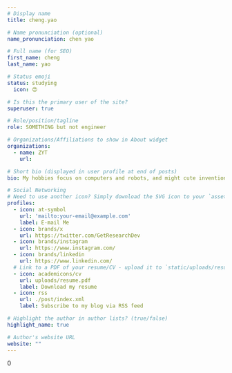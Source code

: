 ```yaml
---
# Display name
title: cheng.yao

# Name pronunciation (optional)
name_pronunciation: chen yao

# Full name (for SEO)
first_name: cheng
last_name: yao

# Status emoji
status: studying
  icon: 😍

# Is this the primary user of the site?
superuser: true

# Role/position/tagline
role: SOMETHING but not engineer

# Organizations/Affiliations to show in About widget
organizations:
  - name: ZYT
    url: 

# Short bio (displayed in user profile at end of posts)
bio: My hobbies focus on computers and robots, and might cute inventions.

# Social Networking
# Need to use another icon? Simply download the SVG icon to your `assets/media/icons/` folder.
profiles:
  - icon: at-symbol
    url: 'mailto:your-email@example.com'
    label: E-mail Me
  - icon: brands/x
    url: https://twitter.com/GetResearchDev
  - icon: brands/instagram
    url: https://www.instagram.com/
  - icon: brands/linkedin
    url: https://www.linkedin.com/
  # Link to a PDF of your resume/CV - upload it to `static/uploads/resume.pdf`
  - icon: academicons/cv
    url: uploads/resume.pdf
    label: Download my resume
  - icon: rss
    url: ./post/index.xml
    label: Subscribe to my blog via RSS feed

# Highlight the author in author lists? (true/false)
highlight_name: true

# Author's website URL
website: ""
---
```


0
